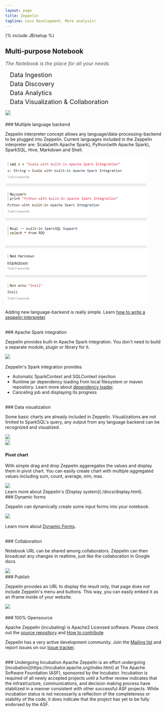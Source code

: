 ```yaml
---
layout: page
title: Zeppelin
tagline: Less Development, More analysis!
---
```

{% include JB/setup %}

<div class="row">
 <div class="col-md-5">
<h2>Multi-purpose Notebook</h2>

<p style="font-size:16px; color:#555555;font-style:italic;margin-bottom: 15px;">
  The Notebook is the place for all your needs
</p>
<ul style="list-style-type: none;padding-left:10px;" >
  <li style="font-size:20px; margin: 5px;"><span class="glyphicon glyphicon-import"></span> Data Ingestion</li>
  <li style="font-size:20px; margin: 5px;"><span class="glyphicon glyphicon-eye-open"></span> Data Discovery</li>
  <li style="font-size:20px; margin: 5px;"><span class="glyphicon glyphicon-wrench"></span> Data Analytics</li>
  <li style="font-size:20px; margin: 5px;"><span class="glyphicon glyphicon-dashboard"></span> Data Visualization & Collaboration</li>
</ul>

 </div>
 <div class="col-md-7"><img class="img-responsive" style="border: 1px solid #ecf0f1;" height="auto" src="assets/themes/zeppelin/img/notebook.png" /></div>
</div>


<br />
### Multiple language backend

Zeppelin interpreter concept allows any language/data-processing-backend to be plugged into Zeppelin.
Current languages included in the Zeppelin interpreter are: Scala(with Apache Spark), Python(with Apache Spark), SparkSQL, Hive, Markdown and Shell.

<img class="img-responsive" src="assets/themes/zeppelin/img/screenshots/multiple_language_backend.png" />

Adding new language-backend is really simple. Learn [how to write a zeppelin interpreter](./docs/development/writingzeppelininterpreter.html).


<br />
### Apache Spark integration

Zeppelin provides built-in Apache Spark integration. You don't need to build a separate module, plugin or library for it.

<img src="assets/themes/zeppelin/img/spark_logo.jpg" width="80px" />

Zeppelin's Spark integration provides

- Automatic SparkContext and SQLContext injection
- Runtime jar dependency loading from local filesystem or maven repository. Learn more about [dependency loader](./docs/interpreter/spark.html#dependencyloading).
- Canceling job and displaying its progress

<br />
### Data visualization

Some basic charts are already included in Zeppelin. Visualizations are not limited to SparkSQL's query, any output from any language backend can be recognized and visualized.

<div class="row">
  <div class="col-md-6">
    <img class="img-responsive" src="./assets/themes/zeppelin/img/graph1.png" />
  </div>
  <div class="col-md-6">
    <img class="img-responsive" src="./assets/themes/zeppelin/img/graph2.png" />
  </div>
</div>

#### Pivot chart

With simple drag and drop Zeppelin aggeregates the values and display them in pivot chart. You can easily create chart with multiple aggregated values including sum, count, average, min, max.

<div class="row">
  <div class="col-md-8">
    <img class="img-responsive" src="./assets/themes/zeppelin/img/screenshots/pivot.png" />
  </div>
</div>
Learn more about Zeppelin's [Display system](./docs/display.html).


<br />
### Dynamic forms

Zeppelin can dynamically create some input forms into your notebook.

<img class="img-responsive" src="./assets/themes/zeppelin/img/screenshots/form_input.png" />

Learn more about [Dynamic Forms](./docs/dynamicform.html).


<br />
### Collaboration

Notebook URL can be shared among collaborators. Zeppelin can then broadcast any changes in realtime, just like the collaboration in Google docs.

<img src="./assets/themes/zeppelin/img/screenshots/collaboration.png" />

<br />
### Publish

<p>Zeppelin provides an URL to display the result only, that page does not include Zeppelin's menu and buttons.
This way, you can easily embed it as an iframe inside of your website.</p>

<div class="row">
  <img class="img-responsive center-block" src="./assets/themes/zeppelin/img/screenshots/publish.png" />
</div>

<br />
### 100% Opensource

Apache Zeppelin (incubating) is Apache2 Licensed software. Please check out the [source repository](https://github.com/apache/incubator-zeppelin) and [How to contribute](./docs/development/howtocontribute.html)

Zeppelin has a very active development community.
Join the [Mailing list](./community.html) and report issues on our [Issue tracker](https://issues.apache.org/jira/browse/ZEPPELIN).

<br />
### Undergoing Incubation
Apache Zeppelin is an effort undergoing [incubation](https://incubator.apache.org/index.html) at The Apache Software Foundation (ASF), sponsored by the Incubator. Incubation is required of all newly accepted projects until a further review indicates that the infrastructure, communications, and decision making process have stabilized in a manner consistent with other successful ASF projects. While incubation status is not necessarily a reflection of the completeness or stability of the code, it does indicate that the project has yet to be fully endorsed by the ASF.
 
